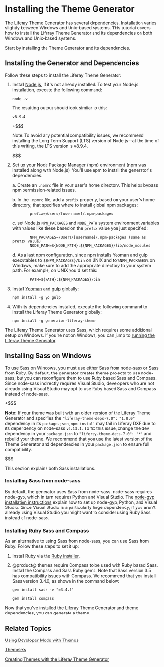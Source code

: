 # Installing the Theme Generator [](id=installing-the-theme-generator)

The Liferay Theme Generator has several dependencies. Installation varies 
slightly between Windows and Unix-based systems. This tutorial covers how to 
install the Liferay Theme Generator and its dependencies on both Windows and 
Unix-based systems. 

Start by installing the Theme Generator and its dependencies. 

## Installing the Generator and Dependencies

Follow these steps to install the Liferay Theme Generator:

1.  Install [Node.js](http://nodejs.org/), if it's not already installed. To 
    test your Node.js installation, execute the following command:

        node -v

    The resulting output should look similar to this:

        v8.9.4

    +$$$

    Note: To avoid any potential compatibility issues, we recommend installing
    the Long Term Support (LTS) version of Node.js--at the time of this writing,
    the LTS version is v8.9.4.
    
    $$$

2.  Set up your Node Package Manager (npm) environment (npm was installed along 
    with Node.js). You'll use npm to install the generator's dependencies.

    a.  Create an `.npmrc` file in your user's home directory. This helps bypass 
        npm permission-related issues. 

    b.  In the `.npmrc` file, add a `prefix` property, based on your user's 
        home directory, that specifies where to install global npm packages:

                prefix=/Users/[username]/.npm-packages

    c.  set Node.js `NPM_PACKAGES` and `NODE_PATH` system environment variables 
        with values like these based on the `prefix` value you just specified:

                NPM_PACKAGES=/Users/[username]/.npm-packages (same as prefix value)
                NODE_PATH=${NODE_PATH}:${NPM_PACKAGES}/lib/node_modules

    d.  As a last npm configuration, since npm installs Yeoman and gulp 
        executables to `${NPM_PACKAGES}/bin` on UNIX and to `%NPM_PACKAGES%` on 
        Windows, make sure to add the appropriate directory to your system path. 
        For example, on UNIX you'd set this:

                PATH=${PATH}:${NPM_PACKAGES}/bin

3.  Install 
    [Yeoman](http://yeoman.io/) 
    and 
    [gulp](https://www.npmjs.com/package/gulp) 
    globally:

        npm install -g yo gulp

4.  With its dependencies installed, execute the following command to install 
    the Liferay Theme Generator globally:

        npm install -g generator-liferay-theme

The Liferay Theme Generator uses Sass, which requires some additional setup on 
Windows. If you're not on Windows, you can jump to 
[running the Liferay Theme Generator](#running-the-themes-generator).

## Installing Sass on Windows [](id=installing-sass-on-windows)

To use Sass on Windows, you must use either Sass from node-sass or Sass from
Ruby. By default, the generator creates theme projects to use node-sass; but you
can reconfigure them to use Ruby based Sass and Compass. Since node-sass
indirectly requires Visual Studio, developers who are not already using Visual
Studio may opt to use Ruby based Sass and Compass instead of node-sass. 

+$$$

**Note:** If your theme was built with an older version of the Liferay Theme 
Generator and specifies the `"liferay-theme-deps-7.0": "1.0.0"` dependency in 
its `package.json`, `npm install` may fail in Liferay DXP due to its dependency 
on node-sass `v3.13.1`. To fix this issue, change the dev dependency in your 
`package.json` to `"liferay-theme-deps-7.0": "*"` and rebuild your theme. We 
recommend that you use the latest version of the Theme Generator and 
dependencies in your `package.json` to ensure full compatibility. 

$$$

This section explains both Sass installations. 

### Installing Sass from node-sass [](id=installing-sass-from-node-sass)

By default, the generator uses Sass from node-sass. node-sass requires node-gyp,
which in turn requires Python and Visual Studio. The 
[node-gyp installation instructions](https://github.com/nodejs/node-gyp#installation)
explain how to set up node-gyp, Python, and Visual Studio. Since Visual Studio 
is a particularly large dependency, if you aren't already using Visual Studio 
you might want to consider using Ruby Sass instead of node-sass. 

### Installing Ruby Sass and Compass [](id=installing-ruby-sass-and-compass)

As an alternative to using Sass from node-sass, you can use Sass from Ruby. 
Follow these steps to set it up:

1.  Install Ruby via the 
    [Ruby installer](http://rubyinstaller.org/).
    
2.  @product@ themes require Compass to be used with Ruby based Sass. Install 
    the Compass and Sass Ruby gems. Note that Sass version 3.5 has compatibility 
    issues with Compass. We recommend that you install Sass version 3.4.0, as 
    shown in the command below:
    
        gem install sass -v "=3.4.0"

        gem install compass

Now that you've installed the Liferay Theme Generator and theme dependencies, 
you can generate a theme.

## Related Topics [](id=related-topics)

[Using Developer Mode with Themes](/develop/tutorials/-/knowledge_base/7-1/using-developer-mode-with-themes)

[Themelets](/develop/tutorials/-/knowledge_base/7-1/themelets)

[Creating Themes with the Liferay Theme Generator](/develop/tutorials/-/knowledge_base/7-1/creating-themes-with-the-liferay-theme-generator)
